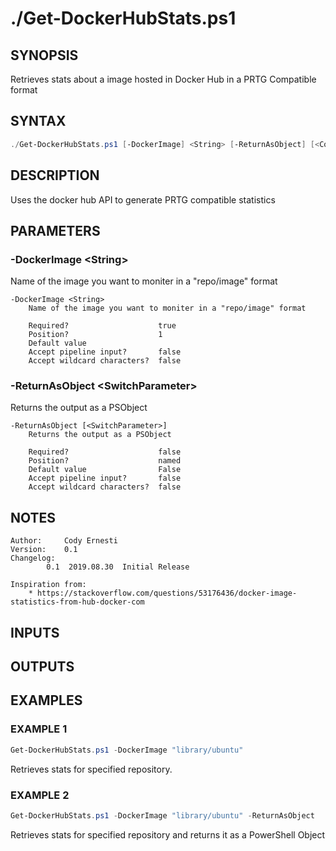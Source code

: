# ./Get-DockerHubStats.ps1

## SYNOPSIS
Retrieves stats about a image hosted in Docker Hub in a PRTG Compatible format

## SYNTAX
```powershell
./Get-DockerHubStats.ps1 [-DockerImage] <String> [-ReturnAsObject] [<CommonParameters>]
```

## DESCRIPTION
Uses the docker hub API to generate PRTG compatible statistics

## PARAMETERS
### -DockerImage &lt;String&gt;
Name of the image you want to moniter in a "repo/image" format
```
-DockerImage <String>
    Name of the image you want to moniter in a "repo/image" format
    
    Required?                    true
    Position?                    1
    Default value                
    Accept pipeline input?       false
    Accept wildcard characters?  false
```
 
### -ReturnAsObject &lt;SwitchParameter&gt;
Returns the output as a PSObject
```
-ReturnAsObject [<SwitchParameter>]
    Returns the output as a PSObject
    
    Required?                    false
    Position?                    named
    Default value                False
    Accept pipeline input?       false
    Accept wildcard characters?  false
```

## NOTES
```
Author:     Cody Ernesti
Version:    0.1
Changelog:  
        0.1  2019.08.30  Initial Release

Inspiration from: 
    * https://stackoverflow.com/questions/53176436/docker-image-statistics-from-hub-docker-com
```

## INPUTS


## OUTPUTS


## EXAMPLES
### EXAMPLE 1
```powershell
Get-DockerHubStats.ps1 -DockerImage "library/ubuntu"
```
Retrieves stats for specified repository.    
 
### EXAMPLE 2
```powershell
Get-DockerHubStats.ps1 -DockerImage "library/ubuntu" -ReturnAsObject
```
Retrieves stats for specified repository and returns it as a PowerShell Object    

